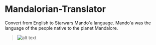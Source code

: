 # Mandalorian-Translator
Convert from English to Starwars Mando'a language. Mando'a was the language of the people native to the planet Mandalore.
> ![alt text](https://github.com/am4n-raj/Mandalorian-Translator/blob/main/mandoa.png)
